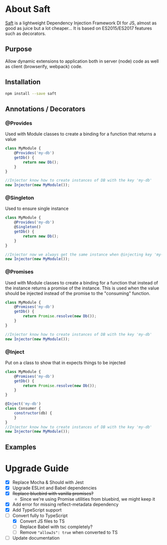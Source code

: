# About Saft
[Saft](https://github.com/surikaterna/saft) is a lightweight Dependency Injection Framework
DI for JS, almost as good as juice but a lot cheaper... It is based on ES2015/ES2017 features such as decorators.

## Purpose
Allow dynamic extensions to application both in server (node) code as well as client (browserify, webpack) code.

## Installation
```bash
npm install --save saft
```

## Annotations / Decorators
### @Provides
Used with Module classes to create a binding for a function that returns a value
```javascript
class MyModule {
    @Provides('my-db')
    getDb() {
    	return new Db();
    }
}

//Injector know how to create instances of DB with the key 'my-db'
new Injector(new MyModule());

```

### @Singleton
Used to ensure single instance
```javascript
class MyModule {
    @Provides('my-db')
    @Singleton()
    getDb() {
    	return new Db();
    }
}

//Injector now we always get the same instance when @injecting key 'my-db'
new Injector(new MyModule());

```

### @Promises
Used with Module classes to create a binding for a function that instead of the instance returns a promise of the instance. This is used when the value should be injected instead of the promise to the "consuming" function.

```javascript
class MyModule {
	@Promises('my-db')
    getDb() {
    	return Promise.resolve(new Db());
    }
}

//Injector know how to create instances of DB with the key 'my-db'
new Injector(new MyModule());

```

### @Inject
Put on a class to show that in expects things to be injected

```javascript
class MyModule {
    @Promises('my-db')
    getDb() {
    	return Promise.resolve(new Db());
    }
}

@Inject('my-db')
class Consumer {
    constructor(db) {
    }
}
//Injector know how to create instances of DB with the key 'my-db'
new Injector(new MyModule());
```



## Examples

# Upgrade Guide

- [x] Replace Mocha & Should with Jest
- [x] Upgrade ESLint and Babel dependencies
- [x] ~~Replace bluebird with vanilla promises?~~
  - Since we're using Promise utilities from bluebird, we might keep it
- [x] Add error for missing reflect-metadata dependency
- [x] Add TypeScript support
- [ ] Convert fully to TypeScript
  - [x] Convert JS files to TS
  - [ ] Replace Babel with tsc completely?
  - [ ] Remove `"allowJs": true` when converted to TS
- [ ] Update documentation

